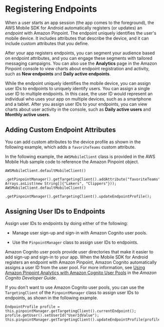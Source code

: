 # Registering Endpoints<a name="mobile-sdk-android-register"></a>

When a user starts an app session \(the app comes to the foreground\), the AWS Mobile SDK for Android automatically registers \(or updates\) an *endpoint* with Amazon Pinpoint\. The endpoint uniquely identifies the user's mobile device\. It includes attributes that describe the device, and it can include custom attributes that you define\.

After your app registers endpoints, you can segment your audience based on endpoint attributes, and you can engage these segments with tailored messaging campaigns\. You can also use the **Analytics** page in the Amazon Pinpoint console to view charts about endpoint registration and activity, such as **New endpoints** and **Daily active endpoints**\.

While the endpoint uniquely identifies the mobile device, you can assign user IDs to endpoints to uniquely identify users\. You can assign a single user ID to multiple endpoints\. In this case, the user ID would represent an individual who uses your app on multiple devices, such as a smartphone and a tablet\. After you assign user IDs to your endpoints, you can view charts about user activity in the console, such as **Daily active users** and **Monthly active users**\. 

## Adding Custom Endpoint Attributes<a name="mobile-sdk-android-custom-attributes"></a>

You can add custom attributes to the device profile as shown in the following example, which adds a `favoriteTeams` custom attribute\.

In the following example, the `AWSMobileClient` class is provided in the AWS Mobile Hub sample code to reference the Amazon Pinpoint object\.

```
AWSMobileClient.defaultMobileClient()
    .getPinpointManager().getTargetingClient().addAttribute("favoriteTeams", Arrays.asList(new String[]{"Lakers", "Clippers"}));
AWSMobileClient.defaultMobileClient()
    .getPinpointManager().getTargetingClient().updateEndpointProfile();
```

## Assigning User IDs to Endpoints<a name="mobile-sdk-android-register-user"></a>

Assign user IDs to endpoints by doing either of the following:

+ Manage user sign\-up and sign\-in with Amazon Cognito user pools\.

+ Use the `PinpointManager` class to assign user IDs to endpoints\.

Amazon Cognito user pools provide user directories that make it easier to add sign\-up and sign\-in to your app\. When the Mobile SDK for Android registers an endpoint with Amazon Pinpoint, Amazon Cognito automatically assigns a user ID from the user pool\. For more information, see [Using Amazon Pinpoint Analytics with Amazon Cognito User Pools](http://docs.aws.amazon.com/cognito/latest/developerguide/cognito-user-pools-pinpoint-integration.html) in the *Amazon Cognito Developer Guide*\.

If you don't want to use Amazon Cognito user pools, you can use the `TargetingClient` of the `PinpointManager` class to assign user IDs to endpoints, as shown in the following example\.

```
EndpointProfile profile = this.pinpointManager.getTargetingClient().currentEndpoint();
profile.getUser().setUserId("UserIdValue");
this.pinpointManager.getTargetingClient().updateEndpointProfile(profile);
```